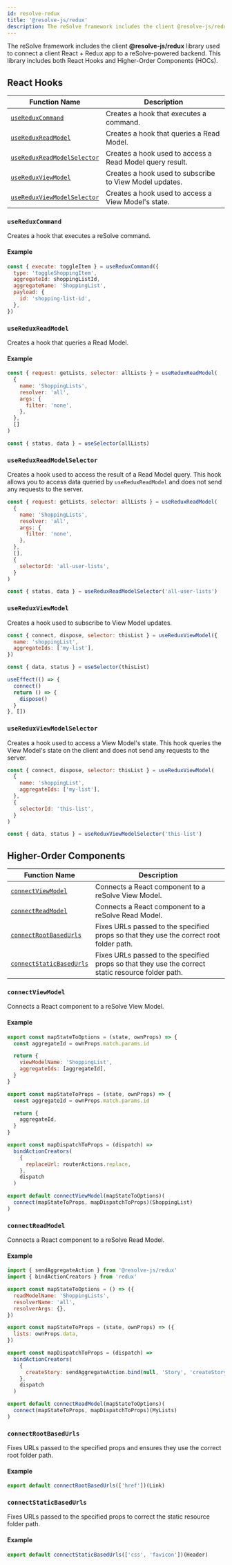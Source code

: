 ```yaml
---
id: resolve-redux
title: '@resolve-js/redux'
description: The reSolve framework includes the client @resolve-js/redux library used to connect a client React + Redux app to a reSolve-powered backend.
---
```


The reSolve framework includes the client **@resolve-js/redux** library used to connect a client React + Redux app to a reSolve-powered backend. This library includes both React Hooks and Higher-Order Components (HOCs).

## React Hooks

| Function Name                                             | Description                                              |
| --------------------------------------------------------- | -------------------------------------------------------- |
| [`useReduxCommand`](#usereduxcommand)                     | Creates a hook that executes a command.                  |
| [`useReduxReadModel`](#usereduxreadmodel)                 | Creates a hook that queries a Read Model.                |
| [`useReduxReadModelSelector`](#usereduxreadmodelselector) | Creates a hook used to access a Read Model query result. |
| [`useReduxViewModel`](#usereduxviewmodel)                 | Creates a hook used to subscribe to View Model updates.  |
| [`useReduxViewModelSelector`](#usereduxviewmodelselector) | Creates a hook used to access a View Model's state.      |

### `useReduxCommand`

Creates a hook that executes a reSolve command.

#### Example

```js
const { execute: toggleItem } = useReduxCommand({
  type: 'toggleShoppingItem',
  aggregateId: shoppingListId,
  aggregateName: 'ShoppingList',
  payload: {
    id: 'shopping-list-id',
  },
})
```

### `useReduxReadModel`

Creates a hook that queries a Read Model.

#### Example

```js
const { request: getLists, selector: allLists } = useReduxReadModel(
  {
    name: 'ShoppingLists',
    resolver: 'all',
    args: {
      filter: 'none',
    },
  },
  []
)

const { status, data } = useSelector(allLists)
```

### `useReduxReadModelSelector`

Creates a hook used to access the result of a Read Model query. This hook allows you to access data queried by `useReduxReadModel` and does not send any requests to the server.

```js
const { request: getLists, selector: allLists } = useReduxReadModel(
  {
    name: 'ShoppingLists',
    resolver: 'all',
    args: {
      filter: 'none',
    },
  },
  [],
  {
    selectorId: 'all-user-lists',
  }
)

const { status, data } = useReduxReadModelSelector('all-user-lists')
```

### `useReduxViewModel`

Creates a hook used to subscribe to View Model updates.

```js
const { connect, dispose, selector: thisList } = useReduxViewModel({
  name: 'shoppingList',
  aggregateIds: ['my-list'],
})

const { data, status } = useSelector(thisList)

useEffect(() => {
  connect()
  return () => {
    dispose()
  }
}, [])
```

### `useReduxViewModelSelector`

Creates a hook used to access a View Model's state. This hook queries the View Model's state on the client and does not send any requests to the server.

```js
const { connect, dispose, selector: thisList } = useReduxViewModel(
  {
    name: 'shoppingList',
    aggregateIds: ['my-list'],
  },
  {
    selectorId: 'this-list',
  }
)

const { data, status } = useReduxViewModelSelector('this-list')
```

## Higher-Order Components

| Function Name                                       | Description                                                                                        |
| --------------------------------------------------- | -------------------------------------------------------------------------------------------------- |
| [`connectViewModel`](#connectviewmodel)             | Connects a React component to a reSolve View Model.                                                |
| [`connectReadModel`](#connectreadmodel)             | Connects a React component to a reSolve Read Model.                                                |
| [`connectRootBasedUrls`](#connectrootbasedurls)     | Fixes URLs passed to the specified props so that they use the correct root folder path.            |
| [`connectStaticBasedUrls`](#connectstaticbasedurls) | Fixes URLs passed to the specified props so that they use the correct static resource folder path. |

### `connectViewModel`

Connects a React component to a reSolve View Model.

#### Example

```js
export const mapStateToOptions = (state, ownProps) => {
  const aggregateId = ownProps.match.params.id

  return {
    viewModelName: 'ShoppingList',
    aggregateIds: [aggregateId],
  }
}

export const mapStateToProps = (state, ownProps) => {
  const aggregateId = ownProps.match.params.id

  return {
    aggregateId,
  }
}

export const mapDispatchToProps = (dispatch) =>
  bindActionCreators(
    {
      replaceUrl: routerActions.replace,
    },
    dispatch
  )

export default connectViewModel(mapStateToOptions)(
  connect(mapStateToProps, mapDispatchToProps)(ShoppingList)
)
```

### `connectReadModel`

Connects a React component to a reSolve Read Model.

#### Example

```js
import { sendAggregateAction } from '@resolve-js/redux'
import { bindActionCreators } from 'redux'

export const mapStateToOptions = () => ({
  readModelName: 'ShoppingLists',
  resolverName: 'all',
  resolverArgs: {},
})

export const mapStateToProps = (state, ownProps) => ({
  lists: ownProps.data,
})

export const mapDispatchToProps = (dispatch) =>
  bindActionCreators(
    {
      createStory: sendAggregateAction.bind(null, 'Story', 'createStory'),
    },
    dispatch
  )

export default connectReadModel(mapStateToOptions)(
  connect(mapStateToProps, mapDispatchToProps)(MyLists)
)
```

### `connectRootBasedUrls`

Fixes URLs passed to the specified props and ensures they use the correct root folder path.

#### Example

```js
export default connectRootBasedUrls(['href'])(Link)
```

### `connectStaticBasedUrls`

Fixes URLs passed to the specified props to correct the static resource folder path.

#### Example

```js
export default connectStaticBasedUrls(['css', 'favicon'])(Header)
```

